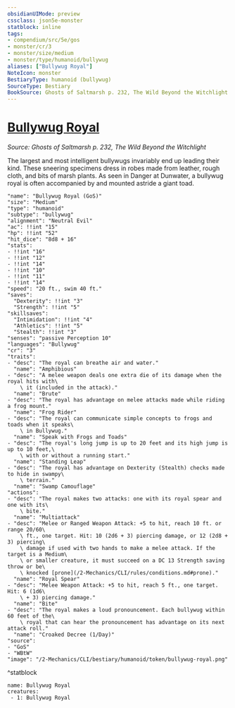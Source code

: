 ```yaml
---
obsidianUIMode: preview
cssclass: json5e-monster
statblock: inline
tags:
- compendium/src/5e/gos
- monster/cr/3
- monster/size/medium
- monster/type/humanoid/bullywug
aliases: ["Bullywug Royal"]
NoteIcon: monster
BestiaryType: humanoid (bullywug)
SourceType: Bestiary
BookSource: Ghosts of Saltmarsh p. 232, The Wild Beyond the Witchlight
---
```

# [Bullywug Royal](2-Mechanics/CLI/bestiary/humanoid/bullywug-royal-gos.md)
*Source: Ghosts of Saltmarsh p. 232, The Wild Beyond the Witchlight*  

The largest and most intelligent bullywugs invariably end up leading their kind. These sneering specimens dress in robes made from leather, rough cloth, and bits of marsh plants. As seen in Danger at Dunwater, a bullywug royal is often accompanied by and mounted astride a giant toad.

```statblock
"name": "Bullywug Royal (GoS)"
"size": "Medium"
"type": "humanoid"
"subtype": "bullywug"
"alignment": "Neutral Evil"
"ac": !!int "15"
"hp": !!int "52"
"hit_dice": "8d8 + 16"
"stats":
- !!int "16"
- !!int "12"
- !!int "14"
- !!int "10"
- !!int "11"
- !!int "14"
"speed": "20 ft., swim 40 ft."
"saves":
  "Dexterity": !!int "3"
  "Strength": !!int "5"
"skillsaves":
  "Intimidation": !!int "4"
  "Athletics": !!int "5"
  "Stealth": !!int "3"
"senses": "passive Perception 10"
"languages": "Bullywug"
"cr": "3"
"traits":
- "desc": "The royal can breathe air and water."
  "name": "Amphibious"
- "desc": "A melee weapon deals one extra die of its damage when the royal hits with\
    \ it (included in the attack)."
  "name": "Brute"
- "desc": "The royal has advantage on melee attacks made while riding a frog mount."
  "name": "Frog Rider"
- "desc": "The royal can communicate simple concepts to frogs and toads when it speaks\
    \ in Bullywug."
  "name": "Speak with Frogs and Toads"
- "desc": "The royal's long jump is up to 20 feet and its high jump is up to 10 feet,\
    \ with or without a running start."
  "name": "Standing Leap"
- "desc": "The royal has advantage on Dexterity (Stealth) checks made to hide in swampy\
    \ terrain."
  "name": "Swamp Camouflage"
"actions":
- "desc": "The royal makes two attacks: one with its royal spear and one with its\
    \ bite."
  "name": "Multiattack"
- "desc": "Melee or Ranged Weapon Attack: +5 to hit, reach 10 ft. or range 20/60\
    \ ft., one target. Hit: 10 (2d6 + 3) piercing damage, or 12 (2d8 + 3) piercing\
    \ damage if used with two hands to make a melee attack. If the target is a Medium\
    \ or smaller creature, it must succeed on a DC 13 Strength saving throw or be\
    \ knocked [prone](/2-Mechanics/CLI/rules/conditions.md#prone)."
  "name": "Royal Spear"
- "desc": "Melee Weapon Attack: +5 to hit, reach 5 ft., one target. Hit: 6 (1d6\
    \ + 3) piercing damage."
  "name": "Bite"
- "desc": "The royal makes a loud pronouncement. Each bullywug within 60 feet of the\
    \ royal that can hear the pronouncement has advantage on its next attack roll."
  "name": "Croaked Decree (1/Day)"
"source":
- "GoS"
- "WBtW"
"image": "/2-Mechanics/CLI/bestiary/humanoid/token/bullywug-royal.png"
```
^statblock

```encounter-table
name: Bullywug Royal
creatures:
 - 1: Bullywug Royal
```